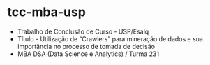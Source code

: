 # tcc-mba-usp
* Trabalho de Conclusão de Curso - USP/Esalq
* Título - Utilização de “Crawlers” para mineração de dados e sua importância no processo de tomada de decisão
* MBA DSA (Data Science e Analytics) / Turma 231
